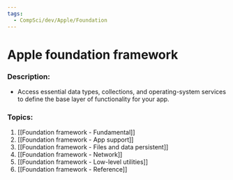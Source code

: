 ```yaml
---
tags:
  - CompSci/dev/Apple/Foundation
---
```

# Apple foundation framework
### Description:
- Access essential data types, collections, and operating-system services to define the base layer of functionality for your app.
### Topics:
1. [[Foundation framework - Fundamental]]
2. [[Foundation framework - App support]]
3. [[Foundation framework - Files and data persistent]]
4. [[Foundation framework - Network]]
5. [[Foundation framework - Low-level utilities]]
6. [[Foundation framework - Reference]]